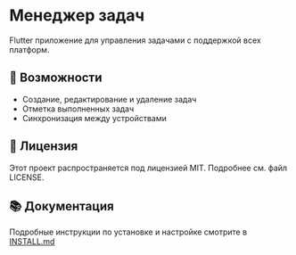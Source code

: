 # Менеджер задач

Flutter приложение для управления задачами с поддержкой всех платформ.

## 📱 Возможности

- Создание, редактирование и удаление задач
- Отметка выполненных задач
- Синхронизация между устройствами

## 📄 Лицензия

Этот проект распространяется под лицензией MIT. Подробнее см. файл LICENSE.

## 📚 Документация

Подробные инструкции по установке и настройке смотрите в [INSTALL.md](INSTALL.md)
